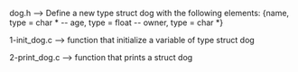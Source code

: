 dog.h --> Define a new type struct dog with the following elements: {name, type = char * -- age, type = float -- owner, type = char *}


1-init_dog.c --> function that initialize a variable of type struct dog


2-print_dog.c --> function that prints a struct dog


